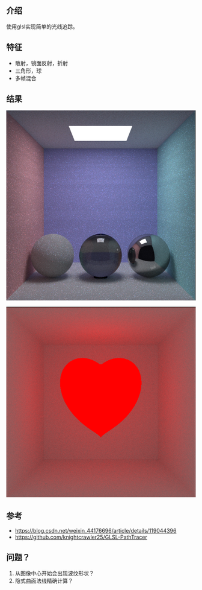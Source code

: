 ## 介绍
使用glsl实现简单的光线追踪。

## 特征
* 散射，镜面反射，折射
* 三角形，球
* 多帧混合
## 结果
![img](image/sphere.PNG)


![img](image/heart.PNG)

## 参考
* https://blog.csdn.net/weixin_44176696/article/details/119044396
* https://github.com/knightcrawler25/GLSL-PathTracer

## 问题？
1. 从图像中心开始会出现波纹形状？
2. 隐式曲面法线精确计算？